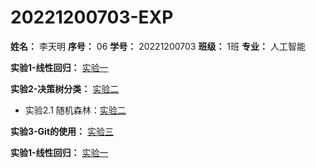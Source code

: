 # 20221200703-EXP
**姓名：** 李天明   **序号：** 06   **学号：** 20221200703    **班级：** 1班   **专业：** 人工智能

**实验1-线性回归：** [实验一](./Exp1)

**实验2-决策树分类：** [实验二](./Exp2)  
- 实验2.1 随机森林：[实验二](./Exp2.1)

**实验3-Git的使用：** [实验三](./Exp3)

**实验1-线性回归：** [实验一](./Exp1)
